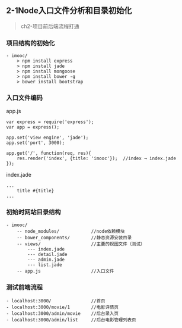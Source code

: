 ## 2-1Node入口文件分析和目录初始化

> ch2-项目前后端流程打通

### 项目结构的初始化

```
- imooc/
    > npm install express
    > npm install jade
    > npm install mongoose
    > npm install bower -g
    > bower install bootstrap 
```

### 入口文件编码

app.js
```
var express = require('express');
var app = express();

app.set('view engine', 'jade');
app.set('port', 3000);

app.get('/', function(req, res){
    res.render('index', {title: 'imooc'});  //index → index.jade
});
```

index.jade
```
...
    title #{title}
...
```

### 初始时网站目录结构
```
- imooc/
    -- node_modules/            //node依赖模块
    -- bower_components/        //静态资源安装目录
    -- views/                   //主要的视图文件（测试）
        --- index.jade
        --- detail.jade
        --- admin.jade
        --- list.jade
    -- app.js                   //入口文件
```

### 测试前端流程
```
- localhost:3000/               //首页
- localhost:3000/movie/1        //电影详情页
- localhost:3000/admin/movie    //后台录入页
- localhost:3000/admin/list     //后台电影管理列表页
```






